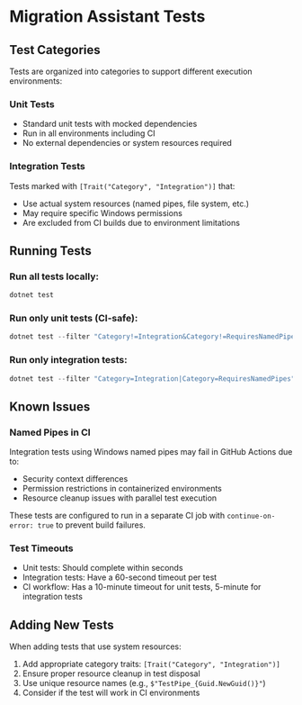 # Migration Assistant Tests

## Test Categories

Tests are organized into categories to support different execution environments:

### Unit Tests
- Standard unit tests with mocked dependencies
- Run in all environments including CI
- No external dependencies or system resources required

### Integration Tests
Tests marked with `[Trait("Category", "Integration")]` that:
- Use actual system resources (named pipes, file system, etc.)
- May require specific Windows permissions
- Are excluded from CI builds due to environment limitations

## Running Tests

### Run all tests locally:
```powershell
dotnet test
```

### Run only unit tests (CI-safe):
```powershell
dotnet test --filter "Category!=Integration&Category!=RequiresNamedPipes"
```

### Run only integration tests:
```powershell
dotnet test --filter "Category=Integration|Category=RequiresNamedPipes"
```

## Known Issues

### Named Pipes in CI
Integration tests using Windows named pipes may fail in GitHub Actions due to:
- Security context differences
- Permission restrictions in containerized environments  
- Resource cleanup issues with parallel test execution

These tests are configured to run in a separate CI job with `continue-on-error: true` to prevent build failures.

### Test Timeouts
- Unit tests: Should complete within seconds
- Integration tests: Have a 60-second timeout per test
- CI workflow: Has a 10-minute timeout for unit tests, 5-minute for integration tests

## Adding New Tests

When adding tests that use system resources:
1. Add appropriate category traits: `[Trait("Category", "Integration")]`
2. Ensure proper resource cleanup in test disposal
3. Use unique resource names (e.g., `$"TestPipe_{Guid.NewGuid()}"`)
4. Consider if the test will work in CI environments